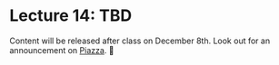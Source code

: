 # Lecture 14: TBD

Content will be released after class on December 8th. Look out for an announcement on [Piazza](https://piazza.com/class/j6r4ozi6uu75px). 📣